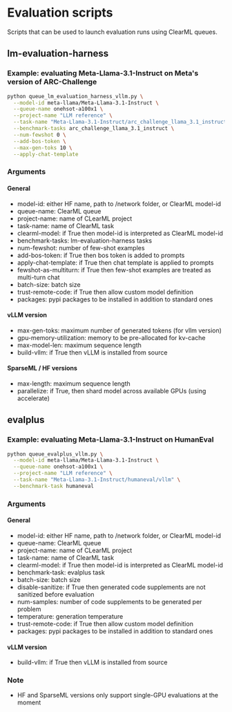 # Evaluation scripts

Scripts that can be used to launch evaluation runs using ClearML queues.

## lm-evaluation-harness

### Example: evaluating Meta-Llama-3.1-Instruct on Meta's version of ARC-Challenge
```bash
python queue_lm_evaluation_harness_vllm.py \
  --model-id meta-llama/Meta-Llama-3.1-Instruct \
  --queue-name onehsot-a100x1 \
  --project-name "LLM reference" \
  --task-name "Meta-Llama-3.1-Instruct/arc_challenge_llama_3.1_instruct/vllm" \
  --benchmark-tasks arc_challenge_llama_3.1_instruct \
  --num-fewshot 0 \
  --add-bos-token \
  --max-gen-toks 10 \
  --apply-chat-template
```

### Arguments
#### General
- model-id: either HF name, path to /network folder, or ClearML model-id
- queue-name: ClearML queue
- project-name: name of CLearML project
- task-name: name of ClearML task
- clearml-model: if True then model-id is interpreted as ClearML model-id
- benchmark-tasks: lm-evaluation-harness tasks
- num-fewshot: number of few-shot examples
- add-bos-token: if True then bos token is added to prompts
- apply-chat-template: if True then chat template is applied to prompts
- fewshot-as-multiturn: if True then few-shot examples are treated as multi-turn chat
- batch-size: batch size
- trust-remote-code: if True then allow custom model definition
- packages: pypi packages to be installed in addition to standard ones

#### vLLM version
- max-gen-toks: maximum number of generated tokens (for vllm version)
- gpu-memory-utilization: memory to be pre-allocated for kv-cache
- max-model-len: maximum sequence length
- build-vllm: if True then vLLM is installed from source

#### SparseML / HF versions
- max-length: maximum sequence length
- parallelize: if True, then shard model across available GPUs (using accelerate)

## evalplus

### Example: evaluating Meta-Llama-3.1-Instruct on HumanEval
```bash
python queue_evalplus_vllm.py \
  --model-id meta-llama/Meta-Llama-3.1-Instruct \
  --queue-name onehsot-a100x1 \
  --project-name "LLM reference" \
  --task-name "Meta-Llama-3.1-Instruct/humaneval/vllm" \
  --benchmark-task humaneval
```

### Arguments
#### General
- model-id: either HF name, path to /network folder, or ClearML model-id
- queue-name: ClearML queue
- project-name: name of CLearML project
- task-name: name of ClearML task
- clearml-model: if True then model-id is interpreted as ClearML model-id
- benchmark-task: evalplus task
- batch-size: batch size
- disable-sanitize: if True then generated code supplements are not sanitized before evaluation 
- num-samples: number of code supplements to be generated per problem
- temperature: generation temperature
- trust-remote-code: if True then allow custom model definition
- packages: pypi packages to be installed in addition to standard ones

#### vLLM version
- build-vllm: if True then vLLM is installed from source

### Note
- HF and SparseML versions only support single-GPU evaluations at the moment